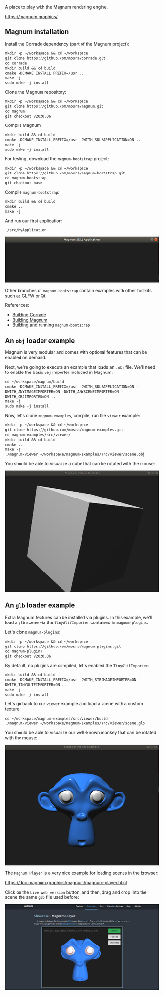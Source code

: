 A place to play with the Magnum rendering engine.

https://magnum.graphics/

## Magnum installation

Install the Corrade dependency (part of the Magnum project):

```
mkdir -p ~/workspace && cd ~/workspace
git clone https://github.com/mosra/corrade.git
cd corrade
mkdir build && cd build
cmake -DCMAKE_INSTALL_PREFIX=/usr ..
make -j
sudo make -j install
```

Clone the Magnum repository:

```
mkdir -p ~/workspace && cd ~/workspace
git clone https://github.com/mosra/magnum.git
cd magnum
git checkout v2020.06
```

Compile Magnum:

```
mkdir build && cd build
cmake -DCMAKE_INSTALL_PREFIX=/usr -DWITH_SDL2APPLICATION=ON ..
make -j
sudo make -j install
```

For testing, download the `magnum-bootstrap` project:

```
mkdir -p ~/workspace && cd ~/workspace
git clone https://github.com/mosra/magnum-bootstrap.git
cd magnum-bootstrap
git checkout base
```

Compile `magnum-bootstrap`:

```
mkdir build && cd build
cmake ..
make -j
```

And run our first application:

```
./src/MyApplication
```

![A first sample](images/magnum-bootstrap.png)

Other branches of `magnum-bootstrap` contain examples with other toolkits such
as GLFW or Qt.

References:
  * [Building Corrade](https://doc.magnum.graphics/corrade/building-corrade.html#building-corrade-manual)
  * [Building Magnum](https://doc.magnum.graphics/magnum/building.html#building-manual)
  * [Building and running `magnum-bootstrap`](https://doc.magnum.graphics/magnum/getting-started.html)


## An `obj` loader example

Magnum is very modular and comes with optional features that can be enabled on
demand.

Next, we're going to execute an example that loads an `.obj` file. We'll need to
enable the basic `obj` importer included in Magnum:

```
cd ~/workspace/magnum/build
cmake -DCMAKE_INSTALL_PREFIX=/usr -DWITH_SDL2APPLICATION=ON -DWITH_ANYIMAGEIMPORTER=ON -DWITH_ANYSCENEIMPORTER=ON -DWITH_OBJIMPORTER=ON ..
make -j
sudo make -j install
```

Now, let's clone `magnum-examples`, compile, run the `viewer` example:

```
mkdir -p ~/workspace && cd ~/workspace
git clone https://github.com/mosra/magnum-examples.git
cd magnum-examples/src/viewer/
mkdir build && cd build
cmake ..
make -j
./magnum-viewer ~/workspace/magnum-examples/src/viewer/scene.obj
```

You should be able to visualize a cube that can be rotated with the mouse:

![An obj loader sample](images/magnum_viewer_obj.png)


## An `glb` loader example

Extra Magnum features can be installed via plugins. In this example, we'll load
a `glb` scene via the `TinyGltfImporter` contained in `magnum-plugins`.

Let's clone `magnum-plugins`:

```
mkdir -p ~/workspace && cd ~/workspace
git clone https://github.com/mosra/magnum-plugins.git
cd magnum-plugins
git checkout v2020.06
```

By default, no plugins are compiled, let's enabled the `TinyGltfImporter`:

```
mkdir build && cd build
cmake -DCMAKE_INSTALL_PREFIX=/usr -DWITH_STBIMAGEIMPORTER=ON -DWITH_TINYGLTFIMPORTER=ON ..
make -j
sudo make -j install
```

Let's go back to our `viewer` example and load a scene with a custom texture:

```
cd ~/workspace/magnum-examples/src/viewer/build
./magnum-viewer ~/workspace/magnum-examples/src/viewer/scene.glb
```

You should be able to visualize our well-known monkey that can be rotated with
the mouse:

![An glb loader sample](images/magnum_viewer_glb.png)

The `Magnum Player` is a very nice example for loading scenes in the browser:

https://doc.magnum.graphics/magnum/magnum-player.html

Click on the `Live web version` button, and then, drag and drop into the scene
the same `glb` file used before:

![An scene loader in the browser](images/magnum_player.png)
